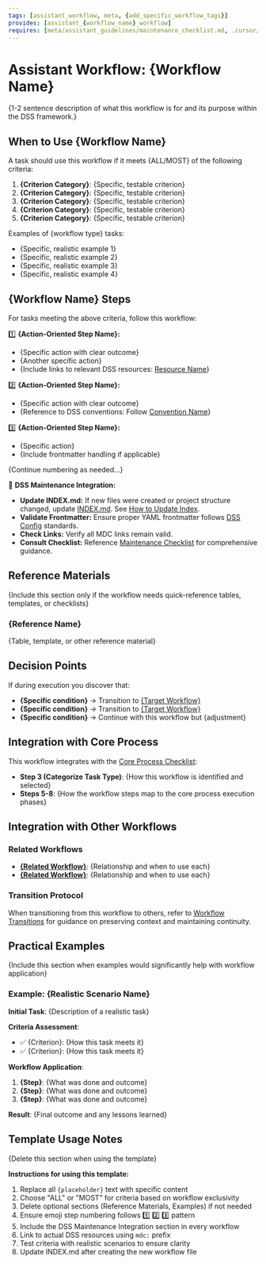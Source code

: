 ```yaml
---
tags: [assistant_workflow, meta, {add_specific_workflow_tags}]
provides: [assistant_{workflow_name}_workflow]
requires: [meta/assistant_guidelines/maintenance_checklist.md, .cursor/rules/assistant.mdc, {add_other_dependencies}]
---
```


# Assistant Workflow: {Workflow Name}

{1-2 sentence description of what this workflow is for and its purpose within the DSS framework.}

## When to Use {Workflow Name}

A task should use this workflow if it meets {ALL/MOST} of the following criteria:

1. **{Criterion Category}**: {Specific, testable criterion}
2. **{Criterion Category}**: {Specific, testable criterion}
3. **{Criterion Category}**: {Specific, testable criterion}
4. **{Criterion Category}**: {Specific, testable criterion}
5. **{Criterion Category}**: {Specific, testable criterion}

Examples of {workflow type} tasks:

- {Specific, realistic example 1}
- {Specific, realistic example 2}
- {Specific, realistic example 3}
- {Specific, realistic example 4}

## {Workflow Name} Steps

For tasks meeting the above criteria, follow this workflow:

1️⃣ **{Action-Oriented Step Name}:**

- {Specific action with clear outcome}
- {Another specific action}
- {Include links to relevant DSS resources: [Resource Name](mdc:path/to/resource)}

2️⃣ **{Action-Oriented Step Name}:**

- {Specific action with clear outcome}
- {Reference to DSS conventions: Follow [Convention Name](mdc:path/to/convention)}

3️⃣ **{Action-Oriented Step Name}:**

- {Specific action}
- {Include frontmatter handling if applicable}

{Continue numbering as needed...}

🔧 **DSS Maintenance Integration:**

- **Update INDEX.md:** If new files were created or project structure changed, update [INDEX.md](mdc:INDEX.md). See [How to Update Index](mdc:docs/how_to_update_index.md).
- **Validate Frontmatter:** Ensure proper YAML frontmatter follows [DSS Config](mdc:meta/dss_config.yml) standards.
- **Check Links:** Verify all MDC links remain valid.
- **Consult Checklist:** Reference [Maintenance Checklist](mdc:meta/assistant_guidelines/maintenance_checklist.md) for comprehensive guidance.

## Reference Materials

{Include this section only if the workflow needs quick-reference tables, templates, or checklists}

### {Reference Name}

{Table, template, or other reference material}

## Decision Points

If during execution you discover that:

- **{Specific condition}** → Transition to [{Target Workflow}](mdc:meta/assistant_workflows/{target_workflow}.md)
- **{Specific condition}** → Transition to [{Target Workflow}](mdc:meta/assistant_workflows/{target_workflow}.md)
- **{Specific condition}** → Continue with this workflow but {adjustment}

## Integration with Core Process

This workflow integrates with the [Core Process Checklist](mdc:.cursor/rules/assistant.mdc):

- **Step 3 (Categorize Task Type)**: {How this workflow is identified and selected}
- **Steps 5-8**: {How the workflow steps map to the core process execution phases}

## Integration with Other Workflows

### Related Workflows

- **[{Related Workflow}](mdc:meta/assistant_workflows/{related}.md)**: {Relationship and when to use each}
- **[{Related Workflow}](mdc:meta/assistant_workflows/{related}.md)**: {Relationship and when to use each}

### Transition Protocol

When transitioning from this workflow to others, refer to [Workflow Transitions](mdc:meta/assistant_workflows/workflow_transitions.md) for guidance on preserving context and maintaining continuity.

## Practical Examples

{Include this section when examples would significantly help with workflow application}

### Example: {Realistic Scenario Name}

**Initial Task**: {Description of a realistic task}

**Criteria Assessment**:

- ✅ {Criterion}: {How this task meets it}
- ✅ {Criterion}: {How this task meets it}

**Workflow Application**:

1. **{Step}**: {What was done and outcome}
2. **{Step}**: {What was done and outcome}
3. **{Step}**: {What was done and outcome}

**Result**: {Final outcome and any lessons learned}

## Template Usage Notes

{Delete this section when using the template}

**Instructions for using this template:**

1. Replace all `{placeholder}` text with specific content
2. Choose "ALL" or "MOST" for criteria based on workflow exclusivity
3. Delete optional sections (Reference Materials, Examples) if not needed
4. Ensure emoji step numbering follows 1️⃣ 2️⃣ 3️⃣ pattern
5. Include the DSS Maintenance Integration section in every workflow
6. Link to actual DSS resources using `mdc:` prefix
7. Test criteria with realistic scenarios to ensure clarity
8. Update INDEX.md after creating the new workflow file
